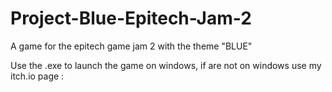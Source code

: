 # Project-Blue-Epitech-Jam-2
A game for the epitech game jam 2 with the theme "BLUE"

Use the .exe to launch the game on windows, if are not on windows use my itch.io page : 
